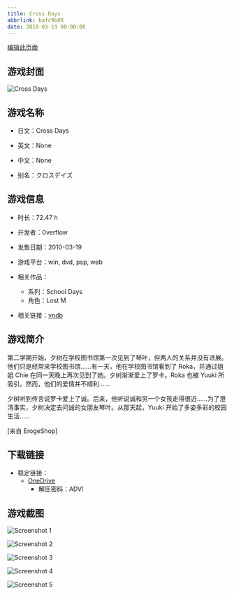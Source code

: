 ```yaml
---
title: Cross Days
abbrlink: bafc9b08
date: 2010-03-19 00:00:00
---
```

[编辑此页面](https://github.com/ACG-3/ADV3-source/blob/main/source/_posts/games/Cross%20Days.md)

## 游戏封面

![Cross Days](https://pan.timero.xyz/d/onedrive/img_lib_001/Cross%20Days_cover.avif)


## 游戏名称

- 日文：Cross Days
- 英文：None
- 中文：None

- 别名：クロスデイズ


## 游戏信息

- 时长：72.47 h
- 开发者：0verflow
- 发售日期：2010-03-19
- 游戏平台：win, dvd, psp, web
- 相关作品：
   - 系列：School Days
   - 角色：Lost M

- 相关链接：[vndb](https://vndb.org/v1193)


## 游戏简介

第二学期开始，夕树在学校图书馆第一次见到了琴叶，但两人的关系并没有进展。他们只是经常来学校图书馆......有一天，他在学校图书馆看到了 Roka，并通过姐姐 Chie 在同一天晚上再次见到了她。夕树渐渐爱上了罗卡。Roka 也被 Yuuki 所吸引。然而，他们的爱情并不顺利......

夕树听到传言说罗卡爱上了诚。后来，他听说诚和另一个女孩走得很近......为了澄清事实，夕树决定去问诚的女朋友琴叶。从那天起，Yuuki 开始了多姿多彩的校园生活......

[来自 ErogeShop]


## 下载链接

- 稳定链接：
    - [OneDrive](https://pan.timero.xyz/onedrive/adv_lib_001/Cross%20Days)
        - 解压密码：ADV!



## 游戏截图


![Screenshot 1](https://pan.timero.xyz/d/onedrive/img_lib_001/Cross%20Days_Screenshot_1.avif)

![Screenshot 2](https://pan.timero.xyz/d/onedrive/img_lib_001/Cross%20Days_Screenshot_2.avif)

![Screenshot 3](https://pan.timero.xyz/d/onedrive/img_lib_001/Cross%20Days_Screenshot_3.avif)

![Screenshot 4](https://pan.timero.xyz/d/onedrive/img_lib_001/Cross%20Days_Screenshot_4.avif)

![Screenshot 5](https://pan.timero.xyz/d/onedrive/img_lib_001/Cross%20Days_Screenshot_5.avif)

